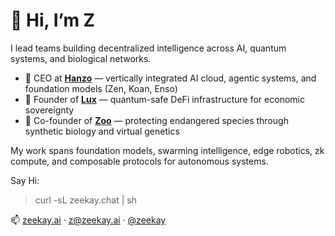 # 👋 Hi, I’m Z

I lead teams building decentralized intelligence across AI, quantum systems, and biological networks.

- 🧠 CEO at [**Hanzo**](https://hanzo.ai) — vertically integrated AI cloud, agentic systems, and foundation models (Zen, Koan, Enso)
- 💸 Founder of [**Lux**](https://lux.network) — quantum-safe DeFi infrastructure for economic sovereignty
- 🐾 Co-founder of [**Zoo**](https://zoo.ngo) — protecting endangered species through synthetic biology and virtual genetics

My work spans foundation models, swarming intelligence, edge robotics, zk compute, and composable protocols for autonomous systems.

Say Hi:

> curl -sL zeekay.chat | sh

📫 [zeekay.ai](https://zeekay.ai) · [z@zeekay.ai](mailto:z@zeekay.ai) · [@zeekay](https://twitter.com/zeekay)
